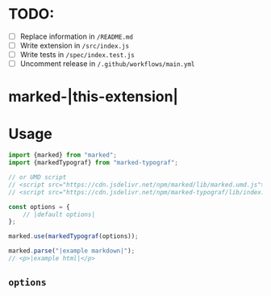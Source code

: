 <!-- The character `|` around a string denotes a place in this markdown file that needs to be changed for each extension. -->
<!-- You may also delete any comments you don't need anymore. -->

# TODO:

- [ ] Replace information in `/README.md`
- [ ] Write extension in `/src/index.js`
- [ ] Write tests in `/spec/index.test.js`
- [ ] Uncomment release in `/.github/workflows/main.yml`

<!-- Delete this line and above -->

# marked-|this-extension|
<!-- Description -->

# Usage
<!-- Show most examples of how to use this extension -->

```js
import {marked} from "marked";
import {markedTypograf} from "marked-typograf";

// or UMD script
// <script src="https://cdn.jsdelivr.net/npm/marked/lib/marked.umd.js"></script>
// <script src="https://cdn.jsdelivr.net/npm/marked-typograf/lib/index.umd.js"></script>

const options = {
	// |default options|
};

marked.use(markedTypograf(options));

marked.parse("|example markdown|");
// <p>|example html|</p>
```

## `options`

<!-- If there are no options you can delete this section -->
